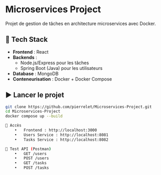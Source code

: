 # Microservices Project

Projet de gestion de tâches en architecture microservices avec Docker.

## 🔧 Tech Stack
- **Frontend** : React
- **Backends** : 
  - Node.js/Express pour les tâches
  - Spring Boot (Java) pour les utilisateurs
- **Database** : MongoDB
- **Conteneurisation** : Docker + Docker Compose

## ▶️ Lancer le projet
```bash
git clone https://github.com/pierrelet/Microservices-Project.git
cd Microservices-Project
docker compose up --build

📍 Accès
	•	Frontend : http://localhost:3000
	•	Users Service : http://localhost:8081
	•	Tasks Service : http://localhost:8082

🧪 Test API (Postman)
	•	GET /users
	•	POST /users
	•	GET /tasks
	•	POST /tasks
